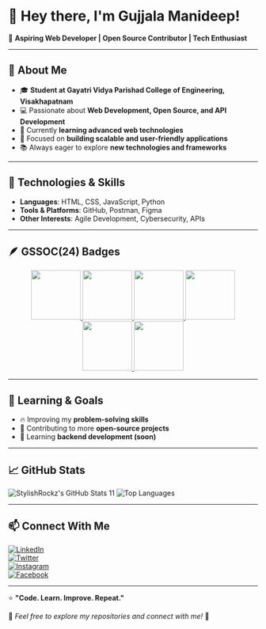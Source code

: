 # 👋 Hey there, I'm Gujjala Manideep!  

🚀 **Aspiring Web Developer | Open Source Contributor | Tech Enthusiast**  

---

## 🌟 About Me  

- 🎓 **Student at Gayatri Vidya Parishad College of Engineering, Visakhapatnam**  
- 💻 Passionate about **Web Development, Open Source, and API Development**  
- 🌱 Currently **learning advanced web technologies**  
- 🎯 Focused on **building scalable and user-friendly applications**  
- 📚 Always eager to explore **new technologies and frameworks**  

---

## 🔧 Technologies & Skills  

- **Languages**: HTML, CSS, JavaScript, Python   
- **Tools & Platforms**: GitHub, Postman, Figma  
- **Other Interests**: Agile Development, Cybersecurity, APIs  

---

## 🪶 GSSOC(24) Badges  

<div style='display:flex; align-items:center; gap: 10px;' align='center'>
  <a href="https://gssoc.girlscript.tech/leaderboard">
    <img src="https://raw.githubusercontent.com/GSSoC24/Postman-Challenge/main/docs/assets/Postman%20White.png" width="100px" height="100px" />
    <img src="https://raw.githubusercontent.com/GSSoC24/Postman-Challenge/main/docs/assets/1.png" width="100px" height="100px" />
    <img src="https://raw.githubusercontent.com/GSSoC24/Postman-Challenge/main/docs/assets/2.png" width="100px" height="100px" />
    <img src="https://raw.githubusercontent.com/GSSoC24/Postman-Challenge/main/docs/assets/3.png" width="100px" height="100px" />
    <img src="https://raw.githubusercontent.com/GSSoC24/Postman-Challenge/main/docs/assets/4.png" width="100px" height="100px" />
    <img src="https://raw.githubusercontent.com/GSSoC24/Postman-Challenge/main/docs/assets/5.png" width="100px" height="100px" />
  </a>
</div>  

---

## 🌱 Learning & Goals  

- 🔥 Improving my **problem-solving skills**  
- 🚀 Contributing to more **open-source projects**  
- 📖 Learning **backend development (soon)**  

---

## 📈 GitHub Stats  

![StylishRockz's GitHub Stats](https://github-readme-stats.vercel.app/api?username=StylishRockz&show_icons=true&theme=radical) 11 
![Top Languages](https://github-readme-stats.vercel.app/api/top-langs/?username=StylishRockz&layout=compact&theme=radical)  

---

## 📫 Connect With Me  

[![LinkedIn](https://img.shields.io/badge/LinkedIn-0077B5?style=for-the-badge&logo=linkedin&logoColor=white)](https://www.linkedin.com/in/manideep-gujjala-778755223/)  
[![Twitter](https://img.shields.io/badge/Twitter-1DA1F2?style=for-the-badge&logo=twitter&logoColor=white)](https://x.com/Mannu68570935)  
[![Instagram](https://img.shields.io/badge/Instagram-E4405F?style=for-the-badge&logo=instagram&logoColor=white)](https://www.instagram.com/manideep2004/)  
[![Facebook](https://img.shields.io/badge/Facebook-1877F2?style=for-the-badge&logo=facebook&logoColor=white)](https://www.facebook.com/mani.deepu.14811/)  

---

⭐ **"Code. Learn. Improve. Repeat."**  

🔗 *Feel free to explore my repositories and connect with me!* 🚀

